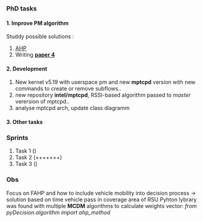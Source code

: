 
### PhD tasks 

#### 1. Improve PM algorithm 

Studdy possible solutions : 	
1. [AHP](https://github.com/vandit86/aesi-phd/issues/34)  
2. Writing **[paper 4](https://docs.google.com/document/d/1mFZpZ3p3tSh_LPt7hqiq2izenE61Lz8Hmpi8ZL4zCyI/edit#heading=h.k2pg3nxayr3t)**  

#### 2. Development

1. New kernel v5.19 with userspace pm  and new **mptcpd** version with new commands to create or remove subflows.. 
2. new repository **intel/mptcpd**, RSSI-based algorithm passed to _master_ verersion of mptcpd..
3. analyse mptcpd arch, update class diagramm  


#### 3. Other tasks 


### Sprints

1. Task 1 ()  
2. Task 2 (+++++++)
3. Task 3 () 


### Obs

Focus on FAHP and how to include vehicle mobility into decision process -> solution based on time vehicle pass in coverage area of RSU 
Pyhton lybrary was found with multiple **MCDM** algorithms to calculate weights vector:  _from pyDecision.algorithm import ahp_method_
